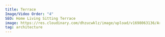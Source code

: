 ```yaml
---
title: Terrace
Image/Video Order: "4"
SEO: Home Living Sitting Terrace
image: https://res.cloudinary.com/dhzucwklz/image/upload/v1698063136/Architecture/_SBS8004_hvwpyy.jpg
tag: architecture
---
```

